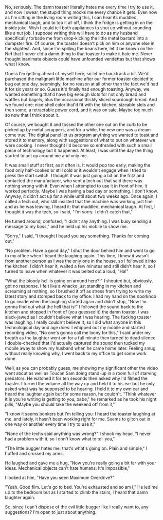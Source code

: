 No, seriously. The damn toaster literally hates me every time I try to use it, and now I swear, the stupid thing mocks me every chance it gets. Even now as I'm sitting in the living room writing this, I can hear its muddled, mechanical laugh, and to top it all off, I think the fridge is getting in on the inside joke. Wish I could tell both appliances to shut up without sounding like a nut job. I suppose writing this will have to do as my husband specifically forbade me from drop-kicking the little metal bastard into a dumpster fire. Of course, the toaster doesn't pick on him or anyone else in the slightest. And, since I'm spilling the beans here, let it be known  on the Net that I never did a damn thing to that toaster to make it hate me. Never thought inanimate objects could have unfounded vendettas but that shows what I know.

Guess I'm getting ahead of myself here, so let me backtrack a bit. We'd purchased the malignant little machine after our former toaster decided to bug out one day, seemingly, for no reason at all other than the fact we'd had it for six years or so. Guess it'd finally had enough toasting. Anyway, we wanted something that'd have big enough slots for not only bread and waffles but bagels, plus the occasional thickly sliced sourdough bread. And we found one: nice shell color that'd fit with the kitchen, sizeable slots and then some, a retractable power cord, and it was on sale. Maybe too much so now that I think about it.

Of course, we bought it and tossed the other one out on the curb to be picked up by metal scrappers, and for a while, the new one was a dream come true. The digital panel let us program anything we wanted to toast and stored it to memory, along with suggestions of what to put on whatever we were cooking. I never thought I'd become so enthralled with such a small piece of technology but it happened. At least, I was until the day the thing started to act up around me and only me.

It was small stuff at first, as it often is. It would pop too early, making the food only half-cooked or still cold or it wouldn't engage when I tried to press the start switch. I thought it was just going a bit on the fritz and contacted the manufacturer, who sent a tech out that said there was nothing wrong with it. Even when I attempted to use it in front of him, it worked perfectly. Maybe I was having a bad day or something. I don't know. Anyway, it didn't act up for a while until about two weeks ago. Once again, I called a tech out, who still insisted that the machine was working just fine and as he was leaving, I heard it: that muddled, mechanical laugh. At first, I thought it was the tech, so I said, "I'm sorry. I didn't catch that,"

He turned around, confused, "I didn't say anything. I was busy sending a message to my boss," and he held up his mobile to show me.

"Sorry," I said, "I thought I heard you say something. Thanks for coming out,"

"No problem. Have a good day," I shut the door behind him and went to go to my office when I heard the laughing again. This time, I knew it wasn't from another person as I was the only one in the house, so I followed it into the kitchen. I didn't hear it, waited a few minutes and still didn't hear it, so I turned to leave when whatever it was belted out a loud, "Ha!"

"What the bloody hell is going on around here?!" I shouted but, obviously, got no response. I felt like a whacko just standing in my kitchen and screaming at nothing, so I brushed it off as stress from trying to write my latest story and stomped back to my office. I had my hand on the doorknob to go inside when the laughing started again and didn't stop, "Now I'm gonna find out what the hell that is!" I followed the sound back to the kitchen and stopped in front of (you guessed it) the damn toaster. I was slack-jawed as I couldn't believe what I was hearing. The fucking toaster was laughing. I really couldn't believe it, so I did what anyone in this technological day and age does: I whipped out my mobile and started recording video, "No one's gonna call me loony for this," I said under my breath as the laughter went on for a full minute then turned to dead silence. I double-checked that I'd actually captured the sound then tucked my mobile away to show my husband when he came home later. Feeling smug without really knowing why, I went back to my office to get some work done.

Well, as you can probably guess, me showing my significant other the video went about as well as Toucan Sam doing stand-up in a room full of starving predators. He watched it for ten seconds then asked why I'd filmed the toaster. I turned the volume all the way up and held it to his ear but he only asked what was he supposed to be hearing. I held it to my own ear and heard the laughter again but for some reason, he couldn't. "Think whatever it is you're writing is getting to you, babe," he remarked as he took his night pills, "Maybe you should take the weekend off from it,"

"I know it seems bonkers but I'm telling you: I heard the toaster laughing at me, and lately, it hasn't been working right for me. Seems to glitch out in one way or another every time I try to use it,"

"None of the techs said anything was wrong?" I shook my head, "I never had a problem with it, so I don't know what to tell you,"

"The little bugger hates me; that's what's going on. Plain and simple," I huffed and crossed my arms.

He laughed and gave me a hug, "Now you're really going a bit far with your ideas. Mechanical objects can't hate humans. It's impossible,"

I looked at him, "Have you seen Maximum Overdrive?"

"Yeah. Good film. Let's go to bed. You're exhausted and so am I," He led me up to the bedroom but as I started to climb the stairs, I heard that damn laughter again.

So, since I can't dispose of the evil little bugger like I really want to, any suggestions? I'm open to just about anything.
